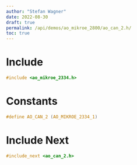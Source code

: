 ```yaml
---
author: "Stefan Wagner"
date: 2022-08-30
draft: true
permalink: /api/demos/ao_mikroe_2800/ao_can_2.h/
toc: true
---
```


# Include

```c
#include <ao_mikroe_2334.h>
```

# Constants

```c
#define AO_CAN_2 (AO_MIKROE_2334_1)
```

# Include Next

```c
#include_next <ao_can_2.h>
```
